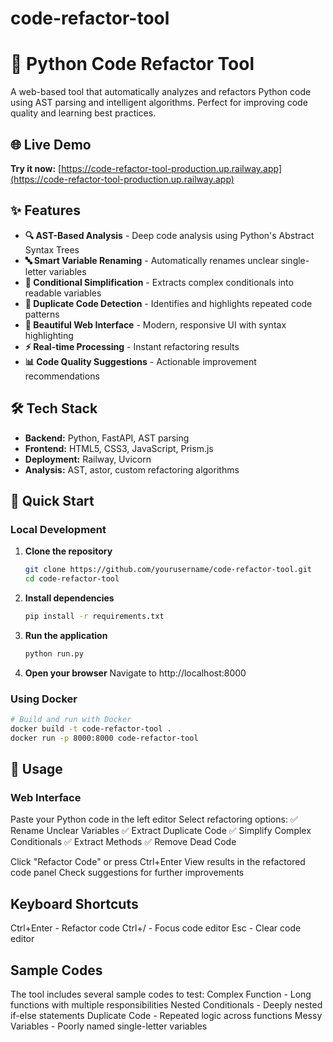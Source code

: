 # code-refactor-tool
# 🐍 Python Code Refactor Tool
A web-based tool that automatically analyzes and refactors Python code using AST parsing and intelligent algorithms. Perfect for improving code quality and learning best practices.

## 🌐 Live Demo

**Try it now:** [https://code-refactor-tool-production.up.railway.app](https://code-refactor-tool-production.up.railway.app) 

## ✨ Features

- **🔍 AST-Based Analysis** - Deep code analysis using Python's Abstract Syntax Trees
- **🔤 Smart Variable Renaming** - Automatically renames unclear single-letter variables
- **🔄 Conditional Simplification** - Extracts complex conditionals into readable variables
- **📝 Duplicate Code Detection** - Identifies and highlights repeated code patterns
- **🎨 Beautiful Web Interface** - Modern, responsive UI with syntax highlighting
- **⚡ Real-time Processing** - Instant refactoring results
- **📊 Code Quality Suggestions** - Actionable improvement recommendations

## 🛠️ Tech Stack

- **Backend:** Python, FastAPI, AST parsing
- **Frontend:** HTML5, CSS3, JavaScript, Prism.js
- **Deployment:** Railway, Uvicorn
- **Analysis:** AST, astor, custom refactoring algorithms

## 🚀 Quick Start

### Local Development

1. **Clone the repository**
   ```bash
   git clone https://github.com/yourusername/code-refactor-tool.git
   cd code-refactor-tool
   ```

2. **Install dependencies**
   ```bash
   pip install -r requirements.txt
   ```

3. **Run the application**
   ```bash
   python run.py
   ```

4. **Open your browser**
   Navigate to http://localhost:8000

### Using Docker
```bash
# Build and run with Docker
docker build -t code-refactor-tool .
docker run -p 8000:8000 code-refactor-tool
```
## 📖 Usage
### Web Interface
Paste your Python code in the left editor
Select refactoring options:
✅ Rename Unclear Variables
✅ Extract Duplicate Code
✅ Simplify Complex Conditionals
✅ Extract Methods
✅ Remove Dead Code

Click "Refactor Code" or press Ctrl+Enter
View results in the refactored code panel
Check suggestions for further improvements

## Keyboard Shortcuts
Ctrl+Enter - Refactor code
Ctrl+/ - Focus code editor
Esc - Clear code editor

## Sample Codes
The tool includes several sample codes to test:
Complex Function - Long functions with multiple responsibilities
Nested Conditionals - Deeply nested if-else statements
Duplicate Code - Repeated logic across functions
Messy Variables - Poorly named single-letter variables
